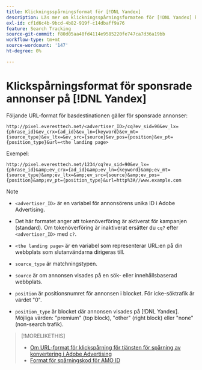 ```yaml
---
title: Klickningsspårningsformat för [!DNL Yandex]
description: Läs mer om klickningsspårningsformaten för [!DNL Yandex] konton.
exl-id: cf1d6c4b-9bcd-4b82-919f-c14dbaff9a76
feature: Search Tracking
source-git-commit: f80d05aa40fd4114e9585220fe747ca7d36a19bb
workflow-type: tm+mt
source-wordcount: '147'
ht-degree: 0%

---
```


# Klickspårningsformat för sponsrade annonser på [!DNL Yandex]

Följande URL-format för basdestinationen gäller för sponsrade annonser:

`http://pixel.everesttech.net/<advertiser_ID>/cq?ev_sid=90&ev_lx={phrase_id}&ev_crx={ad_id}&ev_ln={keyword}&ev_mt={source_type}&ev_ltx=&ev_src={source}&ev_pos={position}&ev_pt={position_type}&url=<the landing page>`

Exempel:

`http://pixel.everesttech.net/1234/cq?ev_sid=90&ev_lx={phrase_id}&amp;ev_crx={ad_id}&amp;ev_ln={keyword}&amp;ev_mt={source_type}&amp;ev_ltx=&amp;ev_src={source}&amp;ev_pos={position}&amp;ev_pt={position_type}&url=http%3A//www.example.com`

>[!NOTE]
>
>* `<advertiser_ID>` är en variabel för annonsörens unika ID i Adobe Advertising.
>
>* Det här formatet anger att tokenöverföring är aktiverat för kampanjen (standard). Om tokenöverföring är inaktiverat ersätter du `cq?` efter `<advertiser_ID>` med `c?`.
>
>* `<the landing page>` är en variabel som representerar URL:en på din webbplats som slutanvändarna dirigeras till.
>
>* `source_type`  är matchningstypen.
>
>* `source` är om annonsen visades på en sök- eller innehållsbaserad webbplats.
>
>* `position` är positionsnumret för annonsen i blocket. För icke-söktrafik är värdet &quot;0&quot;.
>
>* `position_type` är blocket där annonsen visades på [!DNL Yandex]. Möjliga värden: &quot;premium&quot; (top block), &quot;other&quot; (right block) eller &quot;none&quot; (non-search trafik).

>[!MORELIKETHIS]
>
>* [Om URL-format för klickspårning för tjänsten för spårning av konvertering i Adobe Advertising](formats-click-tracking-about.md)
>* [Format för spårningskod för AMO ID](skwcid-tracking-parameter.md)
